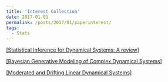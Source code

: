 ```yaml
---
title: 'Interest Collection'
date: 2017-01-01
permalink: /posts/2017/01/paperinterest/
tags:
  - Stats
---
```


[[Statistical Inference for Dynamical Systems: A review]](https://arxiv.org/pdf/1204.6265.pdf)

[[Bayesian Generative Modeling of Complex Dynamical Systems]](http://arizona.openrepository.com/arizona/bitstream/10150/612950/1/azu_etd_14546_sip1_m.pdf)

[[Moderated and Drifting Linear Dynamical Systems]](http://proceedings.mlr.press/v37/guan15.pdf)